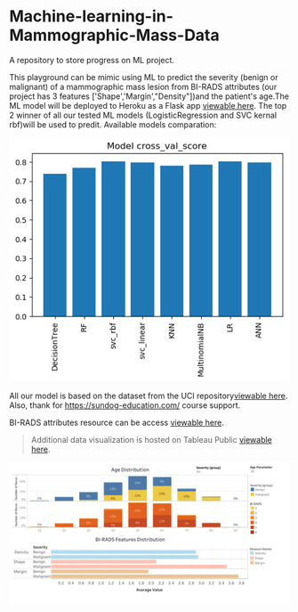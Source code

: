 # Machine-learning-in-Mammographic-Mass-Data

A repository to store progress on ML project.

This playground can be mimic using ML to predict the severity (benign or malignant) of a mammographic mass lesion from BI-RADS attributes (our project has 3 features ['Shape','Margin',"Density"])and the patient's age.The ML model will be deployed to Heroku as a Flask app [viewable here](). The top 2 winner of all our tested ML models (LogisticRegression and SVC kernal rbf)will be used  to predit.
Available models comparation: 
<p align="center">
  <img src="https://github.com/vivianccpan/Machine-learning-in-Mammographic-Mass-Data/blob/master/all_ML_models_validation.png" alt="Process Diagram"/>
</p>


All our model is based on the dataset from the UCI repository[viewable here](https://archive.ics.uci.edu/ml/datasets/Mammographic+Mass).
Also, thank for https://sundog-education.com/ course support.

BI-RADS attributes resource can be access [viewable here](http://www.radiologyassistant.nl/en/p53b4082c92130/bi-rads-for-mammography-and-ultrasound-2013.html). 

> Additional data visualization is hosted on Tableau Public [viewable here](https://public.tableau.com/views/MammographicMassDataML_preview/Dashboard1?:embed=y&:display_count=yes&publish=yes).
<p align="center">
  <img src="https://github.com/vivianccpan/Machine-learning-in-Mammographic-Mass-Data/blob/master/Dashboard%201_ML.png" alt="Process Diagram"/>
</p>
